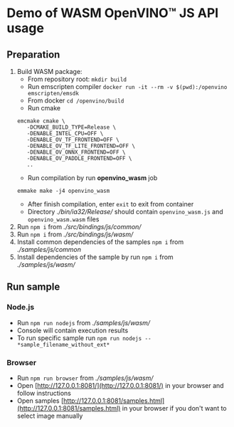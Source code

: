 # Demo of WASM OpenVINO™ JS API usage

## Preparation

1. Build WASM package:
   - From repository root: `mkdir build`
   - Run emscripten compiler `docker run -it --rm -v $(pwd):/openvino emscripten/emsdk`
   - From docker `cd /openvino/build`
   - Run cmake
   ```
   emcmake cmake \
      -DCMAKE_BUILD_TYPE=Release \
      -DENABLE_INTEL_CPU=OFF \
      -DENABLE_OV_TF_FRONTEND=OFF \
      -DENABLE_OV_TF_LITE_FRONTEND=OFF \
      -DENABLE_OV_ONNX_FRONTEND=OFF \
      -DENABLE_OV_PADDLE_FRONTEND=OFF \
      ..
   ```
   - Run compilation by run **openvino_wasm** job
   ```
   emmake make -j4 openvino_wasm
   ```
   - After finish compilation, enter `exit` to exit from container
   - Directory *./bin/ia32/Release/* should contain `openvino_wasm.js` and `openvino_wasm.wasm` files
1. Run `npm i` from *./src/bindings/js/common/*
1. Run `npm i` from *./src/bindings/js/wasm/*
1. Install common dependencies of the samples `npm i` from *./samples/js/common*
1. Install dependencies of the sample by run `npm i` from *./samples/js/wasm/*

## Run sample

### Node.js

- Run `npm run nodejs` from *./samples/js/wasm/*
- Console will contain execution results
- To run specific sample run `npm run nodejs -- *sample_filename_without_ext*`

### Browser

- Run `npm run browser` from *./samples/js/wasm/*
- Open [http://127.0.0.1:8081/](http://127.0.0.1:8081/) in your browser and follow instructions
- Open samples [http://127.0.0.1:8081/samples.html](http://127.0.0.1:8081/samples.html) in your browser if you don't want to select image manually

